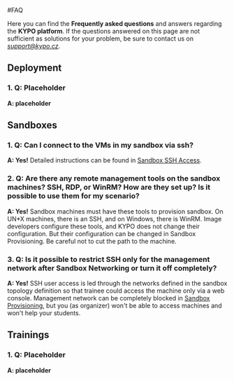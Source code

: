 #FAQ

Here you can find the **Frequently asked questions** and answers regarding the **KYPO platform**. If the questions answered on this page are not sufficient as solutions for your problem, be sure to contact us on *support@kypo.cz*.

## Deployment
###  1. **Q:** Placeholder
**A: placeholder**

## Sandboxes
### 1. **Q:** Can I connect to the VMs in my sandbox via ssh?
**A: Yes!** Detailed instructions can be found in [Sandbox SSH Access](./user-guide-advanced/sandboxes/sandbox-ssh-access.md). 

### 2. **Q:** Are there any remote management tools on the sandbox machines? SSH, RDP, or WinRM? How are they set up? Is it possible to use them for my scenario?

**A: Yes!** Sandbox machines must have these tools to provision sandbox. On UN*X machines, there is an SSH, and on Windows, there is WinRM. Image developers configure these tools, and KYPO does not change their configuration. But their configuration can be changed in Sandbox Provisioning. Be careful not to cut the path to the machine. 

### 3. **Q:** Is it possible to restrict SSH only for the management network after Sandbox Networking or turn it off completely?
**A: Yes!** SSH user access is led through the networks defined in the sandbox topology definition so that trainee could access the machine only via a web console. Management network can be completely blocked in [Sandbox Provisioning](./user-guide-advanced/sandboxes/sandbox-provisioning.md), but you (as organizer) won't be able to access machines and won't help your students.


## Trainings
### 1. **Q:** Placeholder
**A: placeholder**
